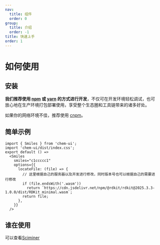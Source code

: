 ```yaml
---
nav:
  title: 组件
  order: 0
group:
  title: 介绍
  order: -1
title: 快速上手
order: 1
---
```


# 如何使用

## 安装
**我们推荐使用 [npm](https://www.npmjs.com/) 或 [yarn](https://github.com/yarnpkg/yarn/) 的方式进行开发**，不仅可在开发环境轻松调试，也可放心地在生产环境打包部署使用，享受整个生态圈和工具链带来的诸多好处。

<InstallDependencies npm='$ npm install chem-ui --save' yarn='$ yarn add chem-ui'></InstallDependencies>

如果你的网络环境不佳，推荐使用 [cnpm](https://github.com/cnpm/cnpm)。

## 简单示例
```tsx
import { Smiles } from 'chem-ui';
import 'chem-ui/dist/index.css';
export default () =>
  <Smiles
    smiles="c1ccccc1"
    options={{
      locateFile: (file) => {
        // 这里根据自己的服务器以及开发进行修改，同时版本号也可以根据自己的需要进行修改
        if (file.endsWith('.wasm'))
          return `https://cdn.jsdelivr.net/npm/@rdkit/rdkit@2025.3.3-1.0.0/dist/RDKit_minimal.wasm`;
        return file;
      },
    }}
  />
```

## 谁在使用

可以查看[Sciminer](https://sciminer.protonunfold.com/)
